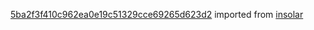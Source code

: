 [5ba2f3f410c962ea0e19c51329cce69265d623d2](https://github.com/insolar/insolar/commit/5ba2f3f410c962ea0e19c51329cce69265d623d2) imported from [insolar](https://github.com/insolar/insolar)
